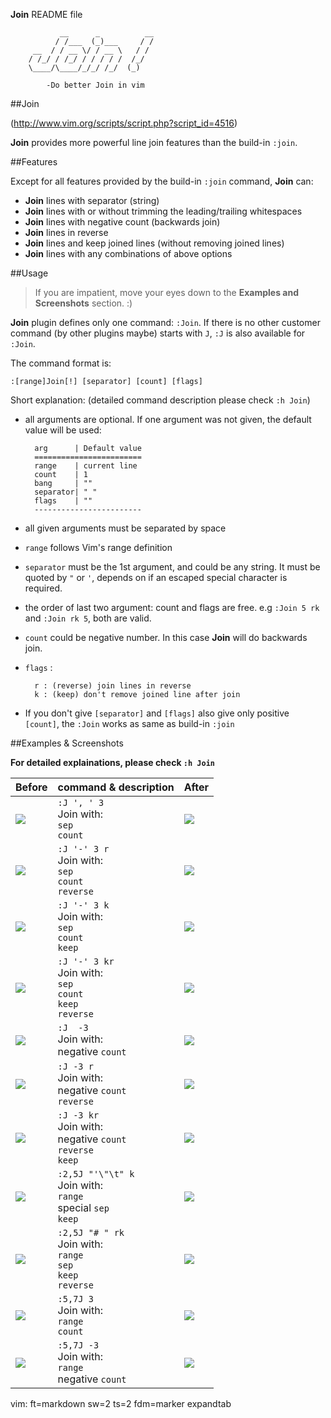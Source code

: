 **Join** README file

		       __      _          __
		      / /___  (_)___     / /
		 __  / / __ \/ / __ \   / / 
		/ /_/ / /_/ / / / / /  /_/  
		\____/\____/_/_/ /_/  (_)  
		
	        -Do better Join in vim

##Join

(http://www.vim.org/scripts/script.php?script_id=4516)

**Join** provides more powerful line join features than the build-in `:join`.

##Features

Except for all features provided by the build-in `:join` command, **Join** can:

- **Join** lines with separator (string)
- **Join** lines with or without trimming the leading/trailing whitespaces
- **Join** lines with negative count (backwards join)
- **Join** lines in reverse
- **Join** lines and keep joined lines (without removing joined lines)
- **Join** lines with any combinations of above options

##Usage

>If you are impatient, move your eyes down to the **Examples and Screenshots** section. :)

**Join** plugin defines only one command: `:Join`.  If there is no other customer command (by other plugins maybe) starts with `J`, `:J` is also available for `:Join`. 

The command format is:

    :[range]Join[!] [separator] [count] [flags]
		
Short explanation: (detailed command description please check `:h Join`)

- all arguments are optional. If one argument was not given, the default value will be used:

        arg      | Default value
        ========================
        range    | current line 
        count    | 1            
        bang     | ""           
        separator| " "          
        flags    | ""           
        ------------------------

- all given arguments must be separated by space
- `range` follows Vim's range definition
- `separator` must be the 1st argument, and could be any string. It must be quoted by `"` or `'`, depends on if an escaped special character is required.
- the order of last two argument: count and flags are free. e.g `:Join 5 rk` and `:Join rk 5`, both are valid.
- `count` could be negative number. In this case **Join** will do backwards join.
- `flags` :
 
		r : (reverse) join lines in reverse
		k : (keep) don't remove joined line after join

- If you don't give `[separator]` and `[flags]` also give only positive `[count]`, the `:Join` works as same as build-in `:join`

##Examples & Screenshots

**For detailed explainations, please check `:h Join`**

Before     |command & description                                                        |After
---        |---                                                                          |---
![][before]|`:J ', ' 3`<br/>Join with:<br/>`sep`<br/>`count`                             |![][after01]
![][before]|`:J '-' 3 r`<br/>Join with:<br/>`sep`<br/>`count`<br/>`reverse`              |![][after02]
![][before]|`:J '-' 3 k`<br/>Join with:<br/>`sep`<br/>`count`<br/>`keep`                 |![][after03]
![][before]|`:J '-' 3 kr`<br/>Join with:<br/>`sep`<br/>`count`<br/>`keep`<br/>`reverse`  |![][after04]
![][before]|`:J  -3`<br/>Join with:<br/>negative `count`                                 |![][after05]
![][before]|`:J -3 r`<br/>Join with:<br/>negative `count`<br/>`reverse`                  |![][after06]
![][before]|`:J -3 kr`<br/>Join with:<br/>negative `count`<br/>`reverse`<br/>`keep`      |![][after07]
![][before]|`:2,5J "'\"\t" k`<br/>Join with:<br/>`range`<br/>special `sep`<br/>`keep`    |![][after08]
![][before]|`:2,5J "# " rk`<br/>Join with:<br/>`range`<br/>`sep`<br/>`keep`<br/>`reverse`|![][after09]
![][before]|`:5,7J 3`<br/>Join with:<br/>`range`<br/>`count`                             |![][after10]
![][before]|`:5,7J -3`<br/>Join with:<br/>`range`<br/>negative `count`                   |![][after11]


[before]: https://raw.github.com/sk1418/sharedResources/master/Join/Join_before.png
[after01]: https://raw.github.com/sk1418/sharedResources/master/Join/Join_01after.png
[after02]: https://raw.github.com/sk1418/sharedResources/master/Join/Join_02after.png
[after03]: https://raw.github.com/sk1418/sharedResources/master/Join/Join_03after.png
[after04]: https://raw.github.com/sk1418/sharedResources/master/Join/Join_04after.png
[after05]: https://raw.github.com/sk1418/sharedResources/master/Join/Join_05after.png
[after06]: https://raw.github.com/sk1418/sharedResources/master/Join/Join_06after.png
[after07]: https://raw.github.com/sk1418/sharedResources/master/Join/Join_07after.png
[after08]: https://raw.github.com/sk1418/sharedResources/master/Join/Join_08after.png
[after09]: https://raw.github.com/sk1418/sharedResources/master/Join/Join_09after.png
[after10]: https://raw.github.com/sk1418/sharedResources/master/Join/Join_10after.png
[after11]: https://raw.github.com/sk1418/sharedResources/master/Join/Join_11after.png

 vim: ft=markdown sw=2 ts=2 fdm=marker expandtab
